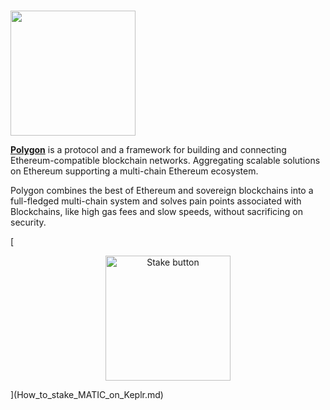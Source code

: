# <p align="center">
  <img width="200" src="https://user-images.githubusercontent.com/95366163/148233488-8db93924-67ca-4329-91bb-a2855b3c21e9.png">
</p>

[**Polygon**](https://polygon.technology/) is a protocol and a framework for building and connecting Ethereum-compatible blockchain networks. Aggregating scalable solutions on Ethereum supporting a multi-chain Ethereum ecosystem.

Polygon combines the best of Ethereum and sovereign blockchains into a full-fledged multi-chain system and solves pain points associated with Blockchains, like high gas fees and slow speeds, without sacrificing on security.

[<p align="center">
  <img width="200" alt="Stake button" src="https://user-images.githubusercontent.com/95366163/148233554-27791b94-e725-4936-adcc-9f23dc3e3576.png">
</p>](How_to_stake_MATIC_on_Keplr.md)

